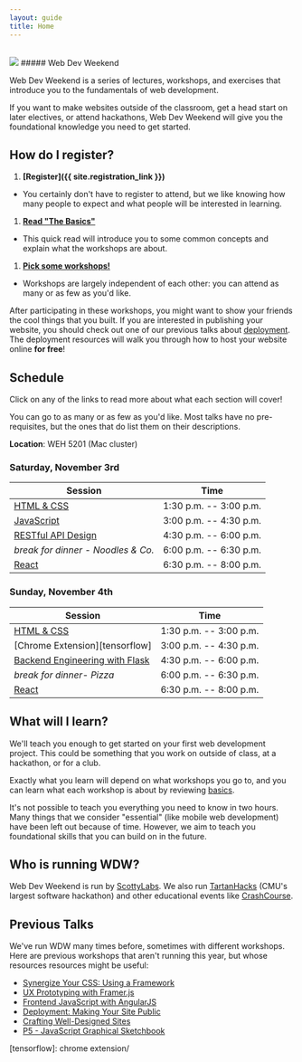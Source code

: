 ```yaml
---
layout: guide
title: Home
---
```


<br>

<img class="hero-logo" src="/wdw/assets/img/logo.svg">
##### Web Dev Weekend


Web Dev Weekend is a series of lectures, workshops, and exercises that introduce
you to the fundamentals of web development.

If you want to make websites outside of the classroom, get a head start on later
electives, or attend hackathons, Web Dev Weekend will give you the foundational
knowledge you need to get started.


## How do I register?

1. __[Register]({{ site.registration_link }})__
  - You certainly don't have to register to attend, but we like knowing how many
    people to expect and what people will be interested in learning.
1. __[Read "The Basics"][basics]__
  - This quick read will introduce you to some common concepts and explain what
    the workshops are about.
1. __[Pick some workshops!](#schedule)__
  - Workshops are largely independent of each other: you can attend as many or
    as few as you'd like.

After participating in these workshops, you might want to show your friends the
cool things that you built. If you are interested in publishing your website,
you should check out one of our previous talks about [deployment][deployment].
The deployment resources will walk you through how to host your website online
__for free__!

## Schedule

Click on any of the links to read more about what each section will cover!

You can go to as many or as few as you'd like. Most talks have no
pre-requisites, but the ones that do list them on their descriptions.

**Location**: WEH 5201 (Mac cluster)

### Saturday, November 3rd

| Session                                | Time                   |
|----------------------------------------|:----------------------:|
| [HTML & CSS][html+css]                 | 1:30 p.m. -- 3:00 p.m. |
| [JavaScript][javascript]               | 3:00 p.m. -- 4:30 p.m. |
| [RESTful API Design][rest]             | 4:30 p.m. -- 6:00 p.m. |
| *break for dinner - Noodles & Co.*     | 6:00 p.m. -- 6:30 p.m. |
| [React][react]                         | 6:30 p.m. -- 8:00 p.m. |


### Sunday, November 4th

| Session                                    | Time                   |
|--------------------------------------------|:----------------------:|
| [HTML & CSS][html+css]                     | 1:30 p.m. -- 3:00 p.m. |
| [Chrome Extension][tensorflow]                | 3:00 p.m. -- 4:30 p.m. |
| [Backend Engineering with Flask][backend]  | 4:30 p.m. -- 6:00 p.m. |
| *break for dinner- Pizza*                  | 6:00 p.m. -- 6:30 p.m. |
| [React][react]                             | 6:30 p.m. -- 8:00 p.m. |


## What will I learn?

We'll teach you enough to get started on your first web development project.
This could be something that you work on outside of class, at a hackathon, or
for a club.

Exactly what you learn will depend on what workshops you go to, and you can
learn what each workshop is about by reviewing [basics][basics].

It's not possible to teach you everything you need to know in two hours. Many
things that we consider "essential" (like mobile web development) have been left
out because of time. However, we aim to teach you foundational skills that you
can build on in the future.


## Who is running WDW?

Web Dev Weekend is run by [ScottyLabs](https://scottylabs.org). We also run
[TartanHacks](http://tartanhacks.com/) (CMU's largest software hackathon) and
other educational events like
[CrashCourse](https://scottylabs.org/crashcourse/).

## Previous Talks

We've run WDW many times before, sometimes with different workshops. Here are
previous workshops that aren't running this year, but whose resources resources
might be useful:

- [Synergize Your CSS: Using a Framework][css-frameworks]
- [UX Prototyping with Framer.js][framer]
- [Frontend JavaScript with AngularJS][angular]
- [Deployment: Making Your Site Public][deployment]
- [Crafting Well-Designed Sites][design]
- [P5 - JavaScript Graphical Sketchbook][p5]

[basics]: basics/
[html+css]: html+css/
[design]: design/
[p5]: p5/
[react]: react/
[css-frameworks]: css/
[javascript]: javascript/
[backend]: backend/
[deployment]: deployment/
[angular]: angular/
[framer]: prototyping/
[rest]: rest/
[tensorflow]: chrome extension/

<!-- schema.org information about the event, so it shows up in Google -->
<script type="application/ld+json">
{
  "@context": "http://schema.org/",
  "@type": "Event",
  "name": "Web Dev Weekend",
  "organizer": {
    "@type": "Organization",
    "name": "ScottyLabs",
    "sameAs": "https://scottylabs.org/"
  },
  "startDate": "2016-11-4T13:40",
  "endDate": "2016-11-5T20:00",
  "description": "A series of interactive workshops that teach the fundamentals of web development.",
  "location": {
      "@type": "Place",
      "name": "Wean Mac Cluster",
      "address": "WEH 5201"
  },
  "image": "https://scottylabs.org/wdw/assets/img/logo.svg"
  }
</script>

